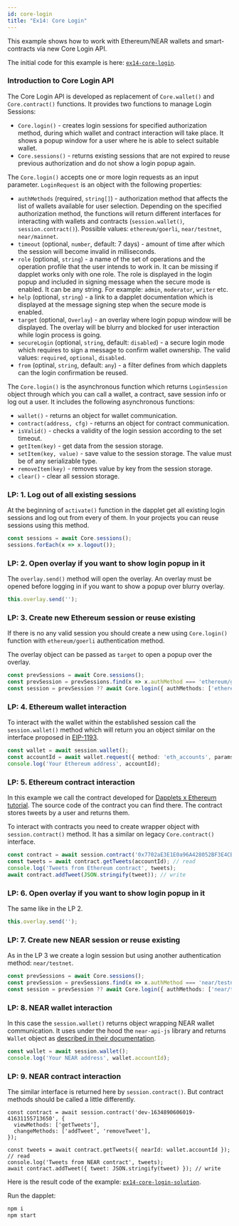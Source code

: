 ```yaml
---
id: core-login
title: "Ex14: Core Login"
---
```


This example shows how to work with Ethereum/NEAR wallets and smart-contracts via new Core Login API.

The initial code for this example is here: [`ex14-core-login`](https://github.com/dapplets/dapplet-template/tree/ex14-core-login).

### Introduction to Core Login API

The Core Login API is developed as replacement of `Core.wallet()` and `Core.contract()` functions. It provides two functions to manage Login Sessions:

* `Core.login()` - creates login sessions for specified authorization method, during which wallet and contract interaction will take place. It shows a popup window for a user where he is able to select suitable wallet. 
* `Core.sessions()` - returns existing sessions that are not expired to reuse previous authorization and do not show a login popup again.

The `Core.login()` accepts one or more login requests as an input parameter. `LoginRequest` is an object with the following properties:

* `authMethods` (required, `string[]`) - authorization method that affects the list of wallets available for user selection. Depending on the specified authorization method, the functions will return different interfaces for interacting with wallets and contracts (`session.wallet()`, `session.contract()`). Possible values: `ethereum/goerli`, `near/testnet`, `near/mainnet`.
* `timeout` (optional, `number`, default: 7 days) - amount of time after which the session will become invalid in milliseconds.
* `role` (optional, `string`) - a name of the set of operations and the operation profile that the user intends to work in. It can be missing if dapplet works only with one role. The role is displayed in the login popup and included in signing message when the secure mode is enabled. It can be any string. For example: `admin`, `moderator`, `writer` etc.
* `help` (optional, `string`) - a link to a dapplet documentation which is displayed at the message signing step when the secure mode is enabled.
* `target` (optional, `Overlay`) - an overlay where login popup window will be displayed. The overlay will be blurry and blocked for user interaction while login process is going.
* `secureLogin` (optional, `string`, default: `disabled`) - a secure login mode which requires to sign a message to confirm wallet ownership. The valid values: `required`, `optional`, `disabled`.
* `from` (optinal, `string`, default: `any`) - a filter defines from which dapplets can the login confirmation be reused.

The `Core.login()` is the asynchronous function which returns `LoginSession` object through which you can call a wallet, a contract, save session info or log out a user. It includes the following asynchronous functions:

* `wallet()` - returns an object for wallet communication.
* `contract(address, cfg)` - returns an object for contract communication.
* `isValid()` - checks a validity of the login session according to the set timeout.
* `getItem(key)` - get data from the session storage.
* `setItem(key, value)` - save value to the session storage. The value must be of any serializable type.
* `removeItem(key)` - removes value by key from the session storage.
* `clear()` - clear all session storage.


### LP: 1. Log out of all existing sessions

At the beginning of `activate()` function in the dapplet get all existing login sessions and log out from every of them. In your projects you can reuse sessions using this method.

```typescript
const sessions = await Core.sessions();
sessions.forEach(x => x.logout());
```

### LP: 2. Open overlay if you want to show login popup in it

The `overlay.send()` method will open the overlay. An overlay must be opened before logging in if you want to show a popup over blurry overlay.

```typescript
this.overlay.send('');
```

### LP: 3. Create new Ethereum session or reuse existing

If there is no any valid session you should create a new using `Core.login()` function with `ethereum/goerli` authentication method.

The overlay object can be passed as `target` to open a popup over the overlay.

```typescript
const prevSessions = await Core.sessions();
const prevSession = prevSessions.find(x => x.authMethod === 'ethereum/goerli');
const session = prevSession ?? await Core.login({ authMethods: ['ethereum/goerli'], target: this.overlay });
```

### LP: 4. Ethereum wallet interaction

To interact with the wallet within the established session call the `session.wallet()` method which will return you an object similar on the interface proposed in [EIP-1193](https://github.com/ethereum/EIPs/blob/master/EIPS/eip-1193.md).

```typescript
const wallet = await session.wallet();
const accountId = await wallet.request({ method: 'eth_accounts', params: [] });
console.log('Your Ethereum address', accountId);
```

### LP: 5. Ethereum contract interaction

In this example we call the contract developed for [Dapplets x Ethereum tutorial](https://github.com/dapplets/dapplets-eth-example). The source code of the contract you can find there. The contract stores tweets by a user and returns them.

To interact with contracts you need to create wrapper object with `session.contract()` method. It has a similar on legacy `Core.contract()` interface.

```typescript
const contract = await session.contract('0x7702aE3E1E0a96A428052BF3E4CB94965F5C0d7F', ABI);
const tweets = await contract.getTweets(accountId); // read
console.log('Tweets from Ethereum contract', tweets);
await contract.addTweet(JSON.stringify(tweet)); // write
```

### LP: 6. Open overlay if you want to show login popup in it

The same like in the LP 2.

```typescript
this.overlay.send('');
```

### LP: 7. Create new NEAR session or reuse existing

As in the LP 3 we create a login session but using another authentication method: `near/testnet`.

```typescript
const prevSessions = await Core.sessions();
const prevSession = prevSessions.find(x => x.authMethod === 'near/testnet');
const session = prevSession ?? await Core.login({ authMethods: ['near/testnet'], target: this.overlay });
```

### LP: 8. NEAR wallet interaction

In this case the `session.wallet()` returns object wrapping NEAR wallet communication. It uses under the hood the `near-api-js` library and returns `Wallet` object as [described in their documentation](https://github.com/near/near-api-js).

```typescript
const wallet = await session.wallet();
console.log('Your NEAR address', wallet.accountId);
```

### LP: 9. NEAR contract interaction

The similar interface is returned here by `session.contract()`. But contract methods should be called a little differently.

```typescript=
const contract = await session.contract('dev-1634890606019-41631155713650', {
  viewMethods: ['getTweets'],
  changeMethods: ['addTweet', 'removeTweet'],
});

const tweets = await contract.getTweets({ nearId: wallet.accountId }); // read
console.log('Tweets from NEAR contract', tweets);
await contract.addTweet({ tweet: JSON.stringify(tweet) }); // write
```

Here is the result code of the example: [`ex14-core-login-solution`](https://github.com/dapplets/dapplet-template/tree/ex14-core-login-solution).

Run the dapplet:

```bash
npm i
npm start
```
